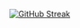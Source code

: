 [![GitHub Streak](https://streak-stats.demolab.com?user=ru-30&exclude_days=Sun%2CSat)](https://git.io/streak-stats)
